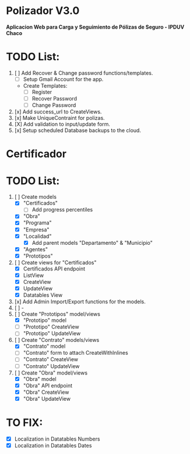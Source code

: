 # Polizador V3.0
**Aplicacion Web para Carga y Seguimiento de Pólizas de Seguro - IPDUV Chaco**

# TODO List: #

1. [ ] Add Recover & Change password functions/templates.
    - [ ] Setup Gmail Account for the app.
    - Create Templates:
        - [ ] Register
        - [ ] Recover Password
        - [ ] Change Password
2. [x] Add success_url to CreateViews.
3. [x] Make UniqueContraint for polizas.
4. [X] Add validation to input/update form.
5. [x] Setup scheduled Database backups to the cloud.

# Certificador #

# TODO List: #

1. [ ] Create models
    - [x] "Certificados"
        - [ ] Add progress percentiles
    - [x] "Obra"
    - [x] "Programa"
    - [x] "Empresa"
    - [x] "Localidad"
       - [x] Add parent models "Departamento" & "Municipio"
    - [x] "Agentes"
    - [x] "Prototipos"
3. [ ] Create views for "Certificados"
    - [x] Certificados API endpoint
    - [x] ListView
    - [x] CreateView
    - [x] UpdateView
    - [x] Datatables View
4. [x] Add Admin Import/Export functions for the models.
5. [ ] -
6. [ ] Create "Prototipos" model/views
    - [x] "Prototipo" model
    - [ ] "Prototipo" CreateView
    - [ ] "Prototipo" UpdateView
7. [ ] Create "Contrato" models/views
    - [x] "Contrato" model
    - [ ] "Contrato" form to attach CreateWithInlines
    - [ ] "Contrato" CreateView
    - [ ] "Contrato" UpdateView
8. [ ] Create "Obra" model/views
    - [x] "Obra" model
    - [x] "Obra" API endpoint
    - [x] "Obra" CreateView
    - [x] "Obra" UpdateView

# TO FIX: #

- [x] Localization in Datatables Numbers
- [x] Localization in Datatables Dates